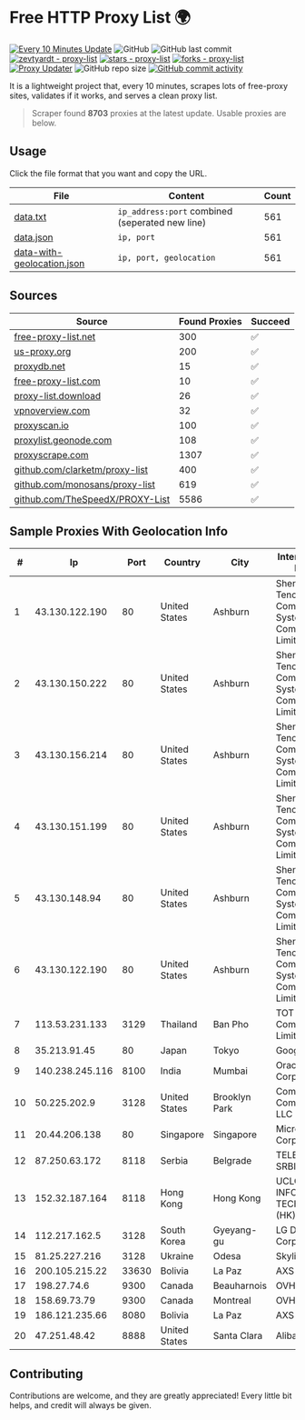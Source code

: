 
# Free HTTP Proxy List 🌍

[![Every 10 Minutes Update](https://github.com/mertguvencli/http-proxy-list/actions/workflows/main.yml/badge.svg?branch=main)](https://github.com/mertguvencli/http-proxy-list/actions/workflows/main.yml)
![GitHub](https://img.shields.io/github/license/mertguvencli/http-proxy-list)
![GitHub last commit](https://img.shields.io/github/last-commit/mertguvencli/http-proxy-list)
[![zevtyardt - proxy-list](https://img.shields.io/static/v1?label=zevtyardt&message=proxy-list&color=blue&logo=github)](https://github.com/zevtyardt/proxy-list "Go to GitHub repo")
[![stars - proxy-list](https://img.shields.io/github/stars/zevtyardt/proxy-list?style=social)](https://github.com/zevtyardt/proxy-list)
[![forks - proxy-list](https://img.shields.io/github/forks/zevtyardt/proxy-list?style=social)](https://github.com/zevtyardt/proxy-list)
[![Proxy Updater](https://github.com/zevtyardt/proxy-list/workflows/Proxy%20Updater/badge.svg)](https://github.com/zevtyardt/proxy-list/actions?query=workflow:"Proxy+Updater")
![GitHub repo size](https://img.shields.io/github/repo-size/zevtyardt/proxy-list)
[![GitHub commit activity](https://img.shields.io/github/commit-activity/m/zevtyardt/proxy-list?logo=commits)](https://github.com/zevtyardt/proxy-list/commits/main)

It is a lightweight project that, every 10 minutes, scrapes lots of free-proxy sites, validates if it works, and serves a clean proxy list.

> Scraper found **8703** proxies at the latest update. Usable proxies are below.

## Usage

Click the file format that you want and copy the URL.

|File|Content|Count|
|----|-------|-----|
|[data.txt](https://raw.githubusercontent.com/mertguvencli/http-proxy-list/main/proxy-list/data.txt)|`ip_address:port` combined (seperated new line)|561|
|[data.json](https://raw.githubusercontent.com/mertguvencli/http-proxy-list/main/proxy-list/data.json)|`ip, port`|561|
|[data-with-geolocation.json](https://raw.githubusercontent.com/mertguvencli/http-proxy-list/main/proxy-list/data-with-geolocation.json)|`ip, port, geolocation`|561|

## Sources

|Source|Found Proxies|Succeed|
|------|-------------|-------|
|[free-proxy-list.net](https://free-proxy-list.net)|300|✅|
|[us-proxy.org](https://www.us-proxy.org)|200|✅|
|[proxydb.net](http://proxydb.net)|15|✅|
|[free-proxy-list.com](https://free-proxy-list.com/?page=&port=&type%5B%5D=http&type%5B%5D=https&up_time=0&search=Search)|10|✅|
|[proxy-list.download](https://www.proxy-list.download/HTTP)|26|✅|
|[vpnoverview.com](https://vpnoverview.com/privacy/anonymous-browsing/free-proxy-servers)|32|✅|
|[proxyscan.io](https://www.proxyscan.io)|100|✅|
|[proxylist.geonode.com](https://proxylist.geonode.com/api/proxy-list?limit=300&page=1&sort_by=lastChecked&sort_type=desc&protocols=http,https)|108|✅|
|[proxyscrape.com](https://api.proxyscrape.com/v2/?request=displayproxies&protocol=http&timeout=10000&country=all&ssl=all&anonymity=all)|1307|✅|
|[github.com/clarketm/proxy-list](https://raw.githubusercontent.com/clarketm/proxy-list/master/proxy-list-raw.txt)|400|✅|
|[github.com/monosans/proxy-list](https://raw.githubusercontent.com/monosans/proxy-list/main/proxies/http.txt)|619|✅|
|[github.com/TheSpeedX/PROXY-List](https://raw.githubusercontent.com/TheSpeedX/PROXY-List/master/http.txt)|5586|✅|


## Sample Proxies With Geolocation Info

|#|Ip|Port|Country|City|Internet Service Provider|
|-|--|----|-------|----|-------------------------|
|1|43.130.122.190|80|United States|Ashburn|Shenzhen Tencent Computer Systems Company Limited|
|2|43.130.150.222|80|United States|Ashburn|Shenzhen Tencent Computer Systems Company Limited|
|3|43.130.156.214|80|United States|Ashburn|Shenzhen Tencent Computer Systems Company Limited|
|4|43.130.151.199|80|United States|Ashburn|Shenzhen Tencent Computer Systems Company Limited|
|5|43.130.148.94|80|United States|Ashburn|Shenzhen Tencent Computer Systems Company Limited|
|6|43.130.122.190|80|United States|Ashburn|Shenzhen Tencent Computer Systems Company Limited|
|7|113.53.231.133|3129|Thailand|Ban Pho|TOT Public Company Limited|
|8|35.213.91.45|80|Japan|Tokyo|Google LLC|
|9|140.238.245.116|8100|India|Mumbai|Oracle Corporation|
|10|50.225.202.9|3128|United States|Brooklyn Park|Comcast Cable Communications, LLC|
|11|20.44.206.138|80|Singapore|Singapore|Microsoft Corporation|
|12|87.250.63.172|8118|Serbia|Belgrade|TELEKOM SRBIJA a.d.|
|13|152.32.187.164|8118|Hong Kong|Hong Kong|UCLOUD INFORMATION TECHNOLOGY (HK) LIMITED|
|14|112.217.162.5|3128|South Korea|Gyeyang-gu|LG DACOM Corporation|
|15|81.25.227.216|3128|Ukraine|Odesa|Skyline ISP|
|16|200.105.215.22|33630|Bolivia|La Paz|AXS Bolivia S. A.|
|17|198.27.74.6|9300|Canada|Beauharnois|OVH SAS|
|18|158.69.73.79|9300|Canada|Montreal|OVH SAS|
|19|186.121.235.66|8080|Bolivia|La Paz|AXS Bolivia S. A.|
|20|47.251.48.42|8888|United States|Santa Clara|Alibaba.com LLC|



## Contributing

Contributions are welcome, and they are greatly appreciated! Every
little bit helps, and credit will always be given.

